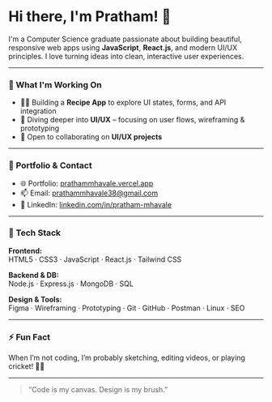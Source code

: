 # Hi there, I'm Pratham! 👋

I'm a Computer Science graduate passionate about building beautiful, responsive web apps using **JavaScript**, **React.js**, and modern UI/UX principles. I love turning ideas into clean, interactive user experiences.

---

### 🚀 What I'm Working On
- 🧑‍🍳 Building a **Recipe App** to explore UI states, forms, and API integration  
- 🎨 Diving deeper into **UI/UX** – focusing on user flows, wireframing & prototyping   
- 👯 Open to collaborating on **UI/UX projects** 

---

### 💼 Portfolio & Contact
- 🌐 Portfolio: [prathammhavale.vercel.app](https://prathammhavale.vercel.app)  
- 📫 Email: [prathammhavale38@gmail.com](mailto:prathammhavale38@gmail.com)  
- 🔗 LinkedIn: [linkedin.com/in/pratham-mhavale](https://www.linkedin.com/in/pratham-mhavale/)

---

### 🧰 Tech Stack

**Frontend:**  
HTML5 · CSS3 · JavaScript · React.js · Tailwind CSS  

**Backend & DB:**  
Node.js · Express.js · MongoDB · SQL  

**Design & Tools:**  
Figma · Wireframing · Prototyping · Git · GitHub · Postman · Linux · SEO

---

### ⚡ Fun Fact  
When I’m not coding, I’m probably sketching, editing videos, or playing cricket! 🎨🏏

---

> “Code is my canvas. Design is my brush.”
